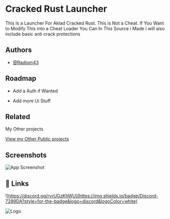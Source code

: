 
# Cracked Rust Launcher

This Is a Launcher For Aklad Cracked Rust. This is Not a Cheat.
If You Want to Modify This into a Cheat Loader You Can 
In This Source i Made i will also include basic anti crack protections


## Authors

- [@Radium43](https://github.com/Radium43)


## Roadmap

- Add a Auth if Wanted

- Add more Ui Stuff


## Related
My Other projects

[View my Other Public projects](https://github.com/Radium43?tab=repositories)


## Screenshots

![App Screenshot](https://via.placeholder.com/468x300?text=App+Screenshot+Here)


## 🔗 Links
![https://discord.gg/ryrUGzKhWU](https://img.shields.io/badge/Discord-7289DA?style=for-the-badge&logo=discord&logoColor=white)


![Logo](https://media.discordapp.net/attachments/938950846702567505/1100954807478534224/Eclipse-1.png)

